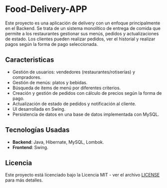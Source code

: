 # Food-Delivery-APP
Este proyecto es una aplicación de delivery con un enfoque principalmente en el Backend.  Se trata de un sistema monolítico de entrega de comida que permite a los restaurantes gestionar sus menús, pedidos y actualizaciones de estado. Los clientes pueden realizar pedidos, ver el historial y realizar pagos según la forma de pago seleccionada.

## Caracteristicas
- Gestión de usuarios: vendedores (restaurantes/rotiserías) y compradores.
- Gestión de menús: platos y bebidas.
- Búsqueda de ítems de menú por diferentes criterios.
- Creación y gestión de pedidos con cálculo de precios según la forma de pago.
- Actualización de estado de pedidos y notificación al cliente.
- UI desarrollada en Swing.
- Persistencia de datos en una base de datos implementada con MySQL.



## Tecnologías Usadas

- **Backend**: Java, Hibernate, MySQL, Lombok.
- **Frontend**: Swing.

## Licencia
Este proyecto está licenciado bajo la Licencia MIT - ver el archivo [LICENSE](LICENSE) para más detalles.

